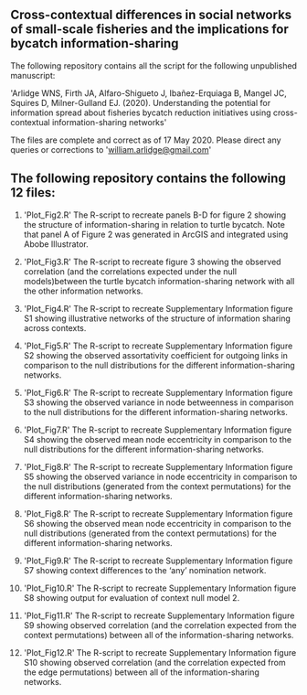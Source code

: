 ## Cross-contextual differences in social networks of small-scale fisheries and the implications for bycatch information-sharing

The following repository contains all the script for the following unpublished manuscript:

'Arlidge WNS, Firth JA, Alfaro-Shigueto J, Ibañez-Erquiaga B, Mangel JC, Squires D, Milner-Gulland EJ. (2020). 
Understanding the potential for information spread about fisheries bycatch reduction initiatives using cross-contextual 
information-sharing networks'

The files are complete and correct as of 17 May 2020. Please direct any queries or corrections to 'william.arlidge@gmail.com'


## The following repository contains the following 12 files:

 1. 'Plot_Fig2.R' The R-script to recreate panels B-D for figure 2 showing the structure of information-sharing in relation to turtle bycatch. Note that panel A of Figure 2 was generated in ArcGIS and integrated using Abobe Illustrator. 
 
 2. 'Plot_Fig3.R' The R-script to recreate figure 3 showing the observed correlation (and the correlations expected under the null models)between the turtle bycatch information-sharing network with all the other information networks.
 
 3. 'Plot_Fig4.R' The R-script to recreate Supplementary Information figure S1 showing illustrative networks of the structure of information sharing across contexts. 
 
 4. 'Plot_Fig5.R' The R-script to recreate Supplementary Information figure S2 showing the observed assortativity coefficient for outgoing links in comparison to the null distributions for the different information-sharing networks.
 
 5. 'Plot_Fig6.R' The R-script to recreate Supplementary Information figure S3 showing the observed variance in node betweenness in comparison to the null distributions for the different information-sharing networks.
 
 6. 'Plot_Fig7.R' The R-script to recreate Supplementary Information figure S4 showing the observed mean node eccentricity in comparison to the null distributions for the different information-sharing networks.
 
 7. 'Plot_Fig8.R' The R-script to recreate Supplementary Information figure S5 showing the observed variance in node eccentricity in comparison to the null distributions (generated from the context permutations) for the different information-sharing networks.
 
 8. 'Plot_Fig8.R' The R-script to recreate Supplementary Information figure S6 showing the observed mean node eccentricity in comparison to the null distributions (generated from the context permutations) for the different information-sharing networks.

9. 'Plot_Fig9.R' The R-script to recreate Supplementary Information figure S7 showing context differences to the ‘any’ nomination network.

10. 'Plot_Fig10.R' The R-script to recreate Supplementary Information figure S8 showing output for evaluation of context null model 2.

11. 'Plot_Fig11.R' The R-script to recreate Supplementary Information figure S9 showing observed correlation (and the correlation expected from the context permutations) between all of the information-sharing networks.

12. 'Plot_Fig12.R' The R-script to recreate Supplementary Information figure S10 showing observed correlation (and the correlation expected from the edge permutations) between all of the information-sharing networks.
